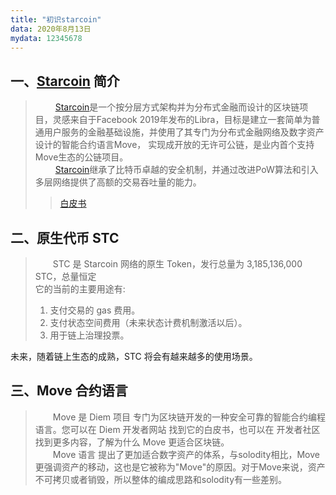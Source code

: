 ```yaml
---
title: "初识starcoin"
data: 2020年8月13日
mydata: 12345678
---
```

## 一、[Starcoin](https://starcoin.org/zh/) 简介

>&emsp;&emsp;   [Starcoin](https://starcoin.org/zh/)是一个按分层方式架构并为分布式金融而设计的区块链项目，灵感来自于Facebook 2019年发布的Libra，目标是建立一套简单为普通用户服务的金融基础设施，并使用了其专门为分布式金融网络及数字资产设计的智能合约语言Move， 实现成开放的无许可公链，是业内首个支持Move生态的公链项目。    
&emsp;&emsp;  [Starcoin](https://starcoin.org/zh/)继承了比特币卓越的安全机制，并通过改进PoW算法和引入多层网络提供了高额的交易吞吐量的能力。
>> [白皮书](https://starcoin.org/zh/overview/technology_whitepaper/)
## 二、原生代币 STC
>&emsp;&emsp;STC 是 Starcoin 网络的原生 Token，发行总量为 3,185,136,000 STC，总量恒定  
它的当前的主要用途有:
>1. 支付交易的 gas 费用。
>2. 支付状态空间费用（未来状态计费机制激活以后）。
>3. 用于链上治理投票。
  
未来，随着链上生态的成熟，STC 将会有越来越多的使用场景。
## 三、Move 合约语言
> &emsp;&emsp;Move 是 Diem 项目 专门为区块链开发的一种安全可靠的智能合约编程语言。您可以在 Diem 开发者网站 找到它的白皮书，也可以在 开发者社区 找到更多内容，了解为什么 Move 更适合区块链。  
&emsp;&emsp;Move 语言 提出了更加适合数字资产的体系，与solodity相比，Move 更强调资产的移动，这也是它被称为"Move"的原因。对于Move来说，资产不可拷贝或者销毁，所以整体的编成思路和solodity有一些差别。